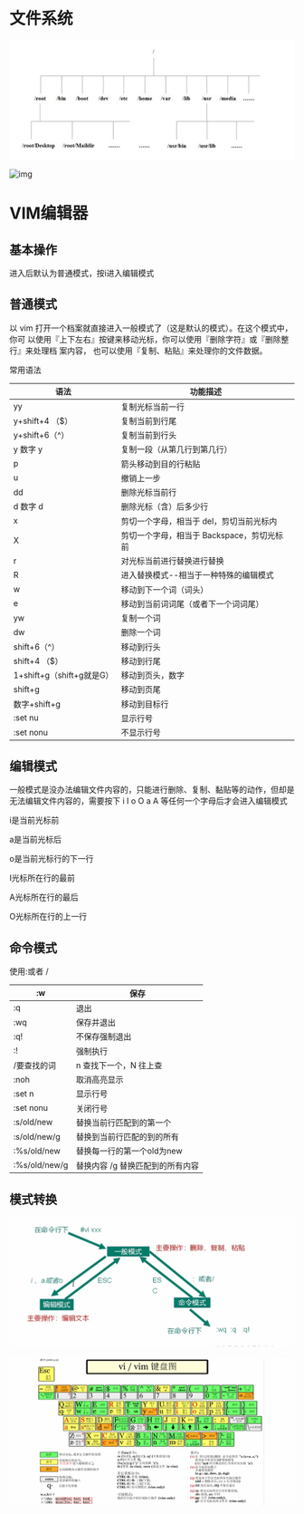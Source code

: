 # 文件系统

![目录结构](Linux\目录结构.png)

![img](https://img-blog.csdnimg.cn/5caa8d8818854c06ad8c4388d73510e3.png?x-oss-process=image/watermark,type_d3F5LXplbmhlaQ,shadow_50,text_Q1NETiBAZ2hfeGlhb2hl,size_20,color_FFFFFF,t_70,g_se,x_16)

# VIM编辑器

## 基本操作

进入后默认为普通模式，按i进入编辑模式

## 普通模式

以 vim 打开一个档案就直接进入一般模式了（这是默认的模式）。在这个模式中， 你可 以使用『上下左右』按键来移动光标，你可以使用『删除字符』或『删除整行』来处理档 案内容， 也可以使用『复制、粘贴』来处理你的文件数据。

常用语法

| 语法                      | 功能描述                                   |
| ------------------------- | ------------------------------------------ |
| yy                        | 复制光标当前一行                           |
| y+shift+4 （$）           | 复制当前到行尾                             |
| y+shift+6（^）            | 复制当前到行头                             |
| y 数字 y                  | 复制一段（从第几行到第几行）               |
| p                         | 箭头移动到目的行粘贴                       |
| u                         | 撤销上一步                                 |
| dd                        | 删除光标当前行                             |
| d 数字 d                  | 删除光标（含）后多少行                     |
| x                         | 剪切一个字母，相当于 del，剪切当前光标内   |
| X                         | 剪切一个字母，相当于 Backspace，剪切光标前 |
| r                         | 对光标当前进行替换进行替换                 |
| R                         | 进入替换模式--相当于一种特殊的编辑模式     |
| w                         | 移动到下一个词（词头）                     |
| e                         | 移动到当前词词尾（或者下一个词词尾）       |
| yw                        | 复制一个词                                 |
| dw                        | 删除一个词                                 |
| shift+6（^）              | 移动到行头                                 |
| shift+4 （$）             | 移动到行尾                                 |
| 1+shift+g（shift+g就是G） | 移动到页头，数字                           |
| shift+g                   | 移动到页尾                                 |
| 数字+shift+g              | 移动到目标行                               |
| :set nu                   | 显示行号                                   |
| :set nonu                 | 不显示行号                                 |

## 编辑模式

一般模式是没办法编辑文件内容的，只能进行删除、复制、黏贴等的动作，但却是无法编辑文件内容的，需要按下 i I o O a A 等任何一个字母后才会进入编辑模式

i是当前光标前

a是当前光标后

o是当前光标行的下一行

I光标所在行的最前

A光标所在行的最后

O光标所在行的上一行

## 命令模式

使用:或者 /

| :w            | 保存                             |
| ------------- | -------------------------------- |
| :q            | 退出                             |
| :wq           | 保存并退出                       |
| :q!           | 不保存强制退出                   |
| :!            | 强制执行                         |
| /要查找的词   | n 查找下一个，N 往上查           |
| :noh          | 取消高亮显示                     |
| :set n        | 显示行号                         |
| :set nonu     | 关闭行号                         |
| :s/old/new    | 替换当前行匹配到的第一个         |
| :s/old/new/g  | 替换到当前行匹配的到的所有       |
| :%s/old/new   | 替换每一行的第一个old为new       |
| :%s/old/new/g | 替换内容 /g 替换匹配到的所有内容 |

## 模式转换

![模式转换](Linux\模式转换.png)

![vim键盘图](Linux\vim键盘图.png)
